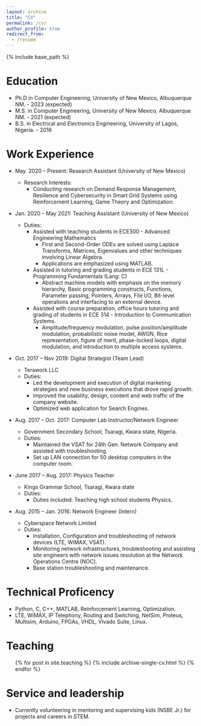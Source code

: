 ```yaml
---
layout: archive
title: "CV"
permalink: /cv/
author_profile: true
redirect_from:
  - /resume
---
```


{% include base_path %}

Education
======
* Ph.D in Computer Engineering, University of New Mexico, Albuquerque NM. - 2023 (expected)
* M.S. in Computer Engineering, University of New Mexico, Albuquerque NM. - 2021 (expected)
* B.S. in Electrical and Electronics Engineering, University of Lagos, Nigeria. - 2016


Work Experience
======
* May. 2020 – Present: Research Assistant (University of New Mexico)
  * Research Interests: 
    - Conducting research on Demand Response Management, Resilience and Cybersecurity in Smart Grid Systems using Reinforcement Learning, Game Theory and Optimization.

* Jan. 2020 – May 2021: Teaching Assistant (University of New Mexico)
  * Duties: 
    - Assisted with teaching students in ECE300 - Advanced Engineering Mathematics
      - First and Second-Order ODEs are solved using Laplace Transforms, Matrices, Eigenvalues and other techniques involving Linear Algebra.
      - Applications are emphasized using MATLAB.
    - Assisted in tutoring and grading students in ECE 131L - Programming Fundamentals (Lang: C)
      - Abstract machine models with emphasis on the memory hierarchy, Basic programming constructs, Functions, Parameter passing, Pointers, Arrays, File I/O, Bit-level operations and interfacing to an external device.
    - Assisted with course preparation, office hours tutoring and grading of students in ECE 314 - Introduction to Communication Systems.
      - Amplitude/frequency modulation, pulse position/amplitude modulation, probabilistic noise model, AWGN, Rice representation, figure of merit, phase-locked loops, digital modulation, and introduction to multiple access systems.

  
* Oct. 2017 – Nov 2019: Digital Strategist (Team Lead)
  * Terawork LLC
  * Duties:
    -	Led the development and execution of digital marketing strategies and new business executions that drove rapid growth.
    -	Improved the usability, design, content and web traffic of the company website.
    -	Optimized web application for Search Engines.
  

* Aug. 2017 – Oct. 2017: Computer Lab Instructor/Network Engineer
  * Government Secondary School, Tsaragi, Kwara state, Nigeria.
  * Duties:
    -	Maintained the VSAT for 24th Gen. Network Company and assisted with troubleshooting.
    -	Set up LAN connection for 50 desktop computers in the computer room.

* June 2017 – Aug. 2017: Physics Teacher
  * Kings Grammar School, Tsaragi, Kwara state
  * Duties:
    - Duties included: Teaching high school students Physics.
 

* Aug. 2015 – Jan. 2016: Network Engineer (Intern)
  * Cyberspace Network Limited
  * Duties:
    -	Installation, Configuration and troubleshooting of network devices (LTE, WiMAX, VSAT).
    -	Monitoring network infrastructures, troubleshooting and assisting site engineers with network issues resolution at the Network Operations Centre (NOC).
    -	Base station troubleshooting and maintenance.

 
Technical Proficency
======
*	Python, C, C++, MATLAB, Reinforcement Learning, Optimization.
*	LTE, WiMAX, IP Telephony, Routing and Switching, NetSim, Proteus, Multisim, Arduino, FPGAs, VHDL, Vivado Suite, Linux.

  
Teaching
======
  <ul>{% for post in site.teaching %}
    {% include archive-single-cv.html %}
  {% endfor %}</ul>
  
  
Service and leadership
======
* Currently volunteering in mentoring and supervising kids (NSBE Jr.) for projects and careers in STEM.
